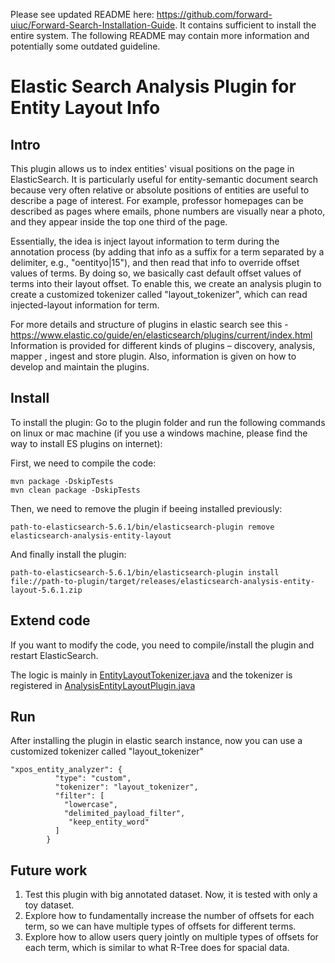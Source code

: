 Please see updated README here: https://github.com/forward-uiuc/Forward-Search-Installation-Guide. It contains sufficient to install the entire system. The following README may contain more information and potentially some outdated guideline.

# Elastic Search Analysis Plugin for Entity Layout Info

## Intro
This plugin allows us to index entities' visual positions on the page in ElasticSearch. It is particularly useful for entity-semantic document search because very often relative or absolute positions of entities are useful to describe a page of interest. For example, professor homepages can be described as pages where emails, phone numbers are visually near a photo, and they appear inside the top one third of the page.

Essentially, the idea is inject layout information to term during the annotation process (by adding that info as a suffix for a term separated by a delimiter, e.g., "oentityo|15"), and then read that info to override offset values of terms. By doing so, we basically cast default offset values of terms into their layout offset. To enable this, we create an analysis plugin to create a customized tokenizer called "layout_tokenizer", which can read injected-layout information for term.

For more details and structure of plugins in elastic search see this - 
https://www.elastic.co/guide/en/elasticsearch/plugins/current/index.html
Information is provided for different kinds of plugins – discovery, analysis, mapper , ingest and store plugin. Also, information is given on how to develop and maintain the plugins.

## Install
To install the plugin:
Go to the plugin folder and run the following commands on linux or mac machine (if you use a windows machine, please find the way to install ES plugins on internet):

First, we need to compile the code:
```
mvn package -DskipTests
mvn clean package -DskipTests
```

Then, we need to remove the plugin if beeing installed previously:
```
path-to-elasticsearch-5.6.1/bin/elasticsearch-plugin remove elasticsearch-analysis-entity-layout
```

And finally install the plugin:
```
path-to-elasticsearch-5.6.1/bin/elasticsearch-plugin install file://path-to-plugin/target/releases/elasticsearch-analysis-entity-layout-5.6.1.zip
```

## Extend code

If you want to modify the code, you need to compile/install the plugin and restart ElasticSearch.

The logic is mainly in [EntityLayoutTokenizer.java](https://github.com/forward-uiuc/Spring-2018-Entity-Search/blob/master/elasticsearch-analysis-entity-layout/src/main/java/org/forward/entitysearch/entitylayoutanalysis/EntityLayoutTokenizer.java) and the tokenizer is registered in [AnalysisEntityLayoutPlugin.java](https://github.com/forward-uiuc/Spring-2018-Entity-Search/blob/master/elasticsearch-analysis-entity-layout/src/main/java/org/forward/entitysearch/entitylayoutanalysis/AnalysisEntityLayoutPlugin.java)

## Run
After installing the plugin in elastic search instance, now you can use a customized tokenizer called "layout_tokenizer"
```
"xpos_entity_analyzer": {
          "type": "custom",
          "tokenizer": "layout_tokenizer",
          "filter": [
            "lowercase",
            "delimited_payload_filter",
             "keep_entity_word"
          ]
        }
```

## Future work
1.  Test this plugin with big annotated dataset. Now, it is tested with only a toy dataset.
2.  Explore how to fundamentally increase the number of offsets for each term, so we can have multiple types of offsets for different terms.
3.  Explore how to allow users query jointly on multiple types of offsets for each term, which is similar to what R-Tree does for spacial data.
